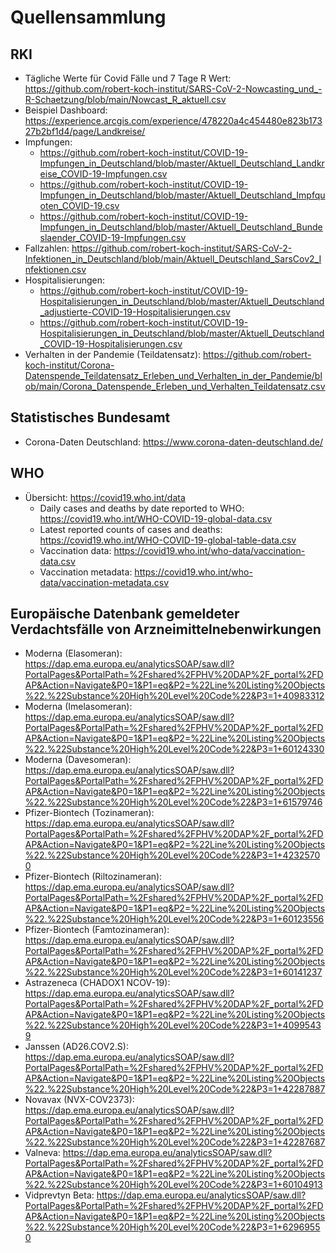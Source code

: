 # Quellensammlung

## RKI

- Tägliche Werte für Covid Fälle und 7 Tage R Wert: https://github.com/robert-koch-institut/SARS-CoV-2-Nowcasting_und_-R-Schaetzung/blob/main/Nowcast_R_aktuell.csv
- Beispiel Dashboard: https://experience.arcgis.com/experience/478220a4c454480e823b17327b2bf1d4/page/Landkreise/
- Impfungen:
    - https://github.com/robert-koch-institut/COVID-19-Impfungen_in_Deutschland/blob/master/Aktuell_Deutschland_Landkreise_COVID-19-Impfungen.csv
    - https://github.com/robert-koch-institut/COVID-19-Impfungen_in_Deutschland/blob/master/Aktuell_Deutschland_Impfquoten_COVID-19.csv
    - https://github.com/robert-koch-institut/COVID-19-Impfungen_in_Deutschland/blob/master/Aktuell_Deutschland_Bundeslaender_COVID-19-Impfungen.csv
- Fallzahlen: https://github.com/robert-koch-institut/SARS-CoV-2-Infektionen_in_Deutschland/blob/main/Aktuell_Deutschland_SarsCov2_Infektionen.csv
- Hospitalisierungen:
    - https://github.com/robert-koch-institut/COVID-19-Hospitalisierungen_in_Deutschland/blob/master/Aktuell_Deutschland_adjustierte-COVID-19-Hospitalisierungen.csv
    - https://github.com/robert-koch-institut/COVID-19-Hospitalisierungen_in_Deutschland/blob/master/Aktuell_Deutschland_COVID-19-Hospitalisierungen.csv
- Verhalten in der Pandemie (Teildatensatz): https://github.com/robert-koch-institut/Corona-Datenspende_Teildatensatz_Erleben_und_Verhalten_in_der_Pandemie/blob/main/Corona_Datenspende_Erleben_und_Verhalten_Teildatensatz.csv

## Statistisches Bundesamt

- Corona-Daten Deutschland: https://www.corona-daten-deutschland.de/

## WHO

- Übersicht: https://covid19.who.int/data
    - Daily cases and deaths by date reported to WHO: https://covid19.who.int/WHO-COVID-19-global-data.csv
    - Latest reported counts of cases and deaths: https://covid19.who.int/WHO-COVID-19-global-table-data.csv
    - Vaccination data: https://covid19.who.int/who-data/vaccination-data.csv
    - Vaccination metadata: https://covid19.who.int/who-data/vaccination-metadata.csv

## Europäische Datenbank gemeldeter Verdachtsfälle von Arzneimittelnebenwirkungen
   
- Moderna (Elasomeran): https://dap.ema.europa.eu/analyticsSOAP/saw.dll?PortalPages&PortalPath=%2Fshared%2FPHV%20DAP%2F_portal%2FDAP&Action=Navigate&P0=1&P1=eq&P2=%22Line%20Listing%20Objects%22.%22Substance%20High%20Level%20Code%22&P3=1+40983312
- Moderna (Imelasomeran): https://dap.ema.europa.eu/analyticsSOAP/saw.dll?PortalPages&PortalPath=%2Fshared%2FPHV%20DAP%2F_portal%2FDAP&Action=Navigate&P0=1&P1=eq&P2=%22Line%20Listing%20Objects%22.%22Substance%20High%20Level%20Code%22&P3=1+60124330
- Moderna (Davesomeran): https://dap.ema.europa.eu/analyticsSOAP/saw.dll?PortalPages&PortalPath=%2Fshared%2FPHV%20DAP%2F_portal%2FDAP&Action=Navigate&P0=1&P1=eq&P2=%22Line%20Listing%20Objects%22.%22Substance%20High%20Level%20Code%22&P3=1+61579746
- Pfizer-Biontech (Tozinameran): https://dap.ema.europa.eu/analyticsSOAP/saw.dll?PortalPages&PortalPath=%2Fshared%2FPHV%20DAP%2F_portal%2FDAP&Action=Navigate&P0=1&P1=eq&P2=%22Line%20Listing%20Objects%22.%22Substance%20High%20Level%20Code%22&P3=1+42325700
- Pfizer-Biontech (Riltozinameran): https://dap.ema.europa.eu/analyticsSOAP/saw.dll?PortalPages&PortalPath=%2Fshared%2FPHV%20DAP%2F_portal%2FDAP&Action=Navigate&P0=1&P1=eq&P2=%22Line%20Listing%20Objects%22.%22Substance%20High%20Level%20Code%22&P3=1+60123556
- Pfizer-Biontech (Famtozinameran): https://dap.ema.europa.eu/analyticsSOAP/saw.dll?PortalPages&PortalPath=%2Fshared%2FPHV%20DAP%2F_portal%2FDAP&Action=Navigate&P0=1&P1=eq&P2=%22Line%20Listing%20Objects%22.%22Substance%20High%20Level%20Code%22&P3=1+60141237
- Astrazeneca (CHADOX1 NCOV-19): https://dap.ema.europa.eu/analyticsSOAP/saw.dll?PortalPages&PortalPath=%2Fshared%2FPHV%20DAP%2F_portal%2FDAP&Action=Navigate&P0=1&P1=eq&P2=%22Line%20Listing%20Objects%22.%22Substance%20High%20Level%20Code%22&P3=1+40995439
- Janssen (AD26.COV2.S): https://dap.ema.europa.eu/analyticsSOAP/saw.dll?PortalPages&PortalPath=%2Fshared%2FPHV%20DAP%2F_portal%2FDAP&Action=Navigate&P0=1&P1=eq&P2=%22Line%20Listing%20Objects%22.%22Substance%20High%20Level%20Code%22&P3=1+42287887
- Novavax (NVX-COV2373): https://dap.ema.europa.eu/analyticsSOAP/saw.dll?PortalPages&PortalPath=%2Fshared%2FPHV%20DAP%2F_portal%2FDAP&Action=Navigate&P0=1&P1=eq&P2=%22Line%20Listing%20Objects%22.%22Substance%20High%20Level%20Code%22&P3=1+42287687
- Valneva: https://dap.ema.europa.eu/analyticsSOAP/saw.dll?PortalPages&PortalPath=%2Fshared%2FPHV%20DAP%2F_portal%2FDAP&Action=Navigate&P0=1&P1=eq&P2=%22Line%20Listing%20Objects%22.%22Substance%20High%20Level%20Code%22&P3=1+60104913
- Vidprevtyn Beta: https://dap.ema.europa.eu/analyticsSOAP/saw.dll?PortalPages&PortalPath=%2Fshared%2FPHV%20DAP%2F_portal%2FDAP&Action=Navigate&P0=1&P1=eq&P2=%22Line%20Listing%20Objects%22.%22Substance%20High%20Level%20Code%22&P3=1+62969550
